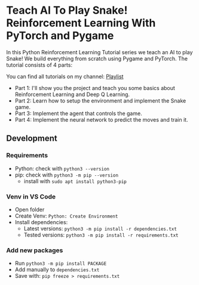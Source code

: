 # Teach AI To Play Snake! Reinforcement Learning With PyTorch and Pygame

In this Python Reinforcement Learning Tutorial series we teach an AI to play Snake! We build everything from scratch using Pygame and PyTorch. The tutorial consists of 4 parts:

You can find all tutorials on my channel: [Playlist](https://www.youtube.com/playlist?list=PLqnslRFeH2UrDh7vUmJ60YrmWd64mTTKV)

- Part 1: I'll show you the project and teach you some basics about Reinforcement Learning and Deep Q Learning.
- Part 2: Learn how to setup the environment and implement the Snake game.
- Part 3: Implement the agent that controls the game.
- Part 4: Implement the neural network to predict the moves and train it.

## Development

### Requirements

- Python: check with `python3 --version`
- pip: check with `python3 -m pip --version`
  - install with `sudo apt install python3-pip`

### Venv in VS Code

- Open folder
- Create Venv: `Python: Create Environment`
- Install dependencies:
  - Latest versions: `python3 -m pip install -r dependencies.txt`
  - Tested versions: `python3 -m pip install -r requirements.txt`

### Add new packages

- Run `python3 -m pip install PACKAGE`
- Add manually to `dependencies.txt`
- Save with: `pip freeze > requirements.txt`
